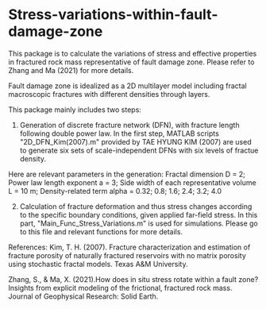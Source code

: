 # Stress-variations-within-fault-damage-zone

This package is to calculate the variations of stress and effective properties in fractured rock mass representative of fault damage zone. Please refer to Zhang and Ma (2021) for more details.


Fault damage zone is idealized as a 2D multilayer model including fractal macroscopic fractures with different densities through layers.


This package mainly includes two steps:

1) Generation of discrete fracture network (DFN), with fracture length following double power law. In the first step, MATLAB scripts "2D_DFN_Kim(2007).m" provided by TAE HYUNG KIM (2007) are used to generate six sets of scale-independent DFNs with six levels of fractue density.

Here are relevant parameters in the generation:
    Fractal dimension D = 2; 
    Power law length exponent a = 3;
    Side width of each representative volume L = 10 m;
    Density-related term alpha = 0.32; 0.8; 1.6; 2.4; 3.2; 4.0


2) Calculation of fracture deformation and thus stress changes according to the specific boundary conditions, given applied far-field stress. In this part, "Main_Func_Stress_Variations.m" is used for simulations. Please go to this file and relevant functions for more details.



References:
Kim, T. H. (2007). Fracture characterization and estimation of fracture porosity of naturally fractured reservoirs with no matrix porosity using stochastic fractal models. Texas A&M University.

Zhang, S., & Ma, X. (2021).How does in situ stress rotate within a fault zone? Insights from explicit modeling of the frictional, fractured rock mass. Journal of Geophysical Research: Solid Earth.
